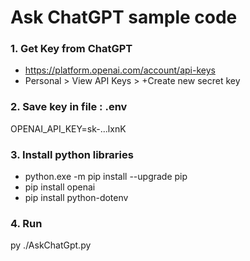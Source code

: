 # Ask ChatGPT sample code

### 1. Get Key from ChatGPT
- https://platform.openai.com/account/api-keys
- Personal > View API Keys > +Create new secret key

### 2. Save key in file : .env
OPENAI_API_KEY=sk-...lxnK

### 3. Install python libraries
- python.exe -m pip install --upgrade pip
- pip install openai
- pip install python-dotenv

### 4. Run
py ./AskChatGpt.py
